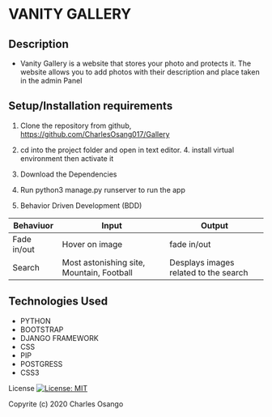 # VANITY GALLERY
## Description
* Vanity Gallery is a website that stores your photo and protects it. The website allows you to add photos with their description and place taken in the admin Panel
## Setup/Installation requirements
1. Clone  the repository from github, https://github.com/CharlesOsang017/Gallery

3. cd into the project folder and open in text editor. 4. install virtual environment then activate it
4. Download the Dependencies
4. Run python3 manage.py runserver to run the app

5. Behavior Driven Development (BDD)

| Behaviuor | Input | Output |
| --------------- | --------------- | --------------- |
| Fade in/out | Hover on image | fade in/out  |
| Search       | Most astonishing site, Mountain, Football | Desplays images related to the search |

## Technologies Used
* PYTHON
* BOOTSTRAP
* DJANGO FRAMEWORK
* CSS
* PIP
* POSTGRESS
* CSS3

License
[![License: MIT](https://img.shields.io/badge/License-MIT-yellow.svg)](license/MIT)

Copyrite (c) 2020 Charles Osango